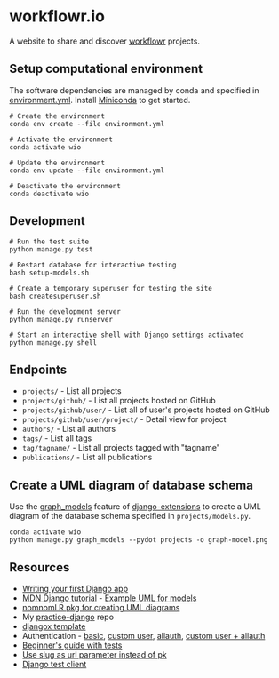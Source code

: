 # workflowr.io

A website to share and discover [workflowr][] projects.

[workflowr]: https://github.com/jdblischak/worklfowr

## Setup computational environment

The software dependencies are managed by conda and specified in
[environment.yml](environment.yml). Install [Miniconda][] to get started.

```
# Create the environment
conda env create --file environment.yml

# Activate the environment
conda activate wio

# Update the environment
conda env update --file environment.yml

# Deactivate the environment
conda deactivate wio
```

[Miniconda]: https://docs.conda.io/en/latest/miniconda.html

## Development

```
# Run the test suite
python manage.py test

# Restart database for interactive testing
bash setup-models.sh

# Create a temporary superuser for testing the site
bash createsuperuser.sh

# Run the development server
python manage.py runserver

# Start an interactive shell with Django settings activated
python manage.py shell
```

## Endpoints

* `projects/` - List all projects
* `projects/github/` - List all projects hosted on GitHub
* `projects/github/user/` - List all of user's projects hosted on GitHub
* `projects/github/user/project/` - Detail view for project
* `authors/` - List all authors
* `tags/` - List all tags
* `tag/tagname/` - List all projects tagged with "tagname"
* `publications/` - List all publications

## Create a UML diagram of database schema

Use the [graph_models][] feature of [django-extensions][] to create a UML
diagram of the database schema specified in `projects/models.py`.

```
conda activate wio
python manage.py graph_models --pydot projects -o graph-model.png
```

[django-extensions]: https://django-extensions.readthedocs.io/
[graph_models]: https://django-extensions.readthedocs.io/en/latest/graph_models.html

## Resources

* [Writing your first Django app](https://docs.djangoproject.com/en/2.2/intro/tutorial01/)
* [MDN Django tutorial](https://developer.mozilla.org/en-US/docs/Learn/Server-side/Django) -
[Example UML for models](https://developer.mozilla.org/en-US/docs/Learn/Server-side/Django/Models)
* [nomnoml R pkg for creating UML diagrams](https://github.com/javierluraschi/nomnoml)
* My [practice-django](https://github.com/jdblischak/practice-django) repo
* [djangox template](https://github.com/wsvincent/djangox)
* Authentication - [basic](https://wsvincent.com/django-user-authentication-tutorial-login-and-logout/),
[custom user](https://wsvincent.com/django-custom-user-model-tutorial/),
[allauth](https://wsvincent.com/django-allauth-tutorial/),
[custom user + allauth](https://wsvincent.com/django-allauth-tutorial-custom-user-model/)
* [Beginner's guide with tests](https://simpleisbetterthancomplex.com/series/2017/09/18/a-complete-beginners-guide-to-django-part-3.html)
* [Use slug as url parameter instead of pk](https://www.agiliq.com/blog/2019/01/django-when-and-how-use-detailview/#use-slug-as-url-parameter-instead-of-pk)
* [Django test client](https://docs.djangoproject.com/en/3.0/topics/testing/tools/)
